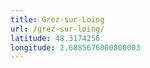 ```yaml
---
title: Grez-sur-Loing
url: /grez-sur-loing/
latitude: 48.3174256
longitude: 2.6885676000000003
---
```

